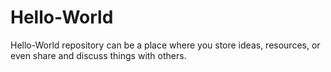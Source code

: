 # Hello-World
Hello-World repository can be a place where you store ideas, resources, or even share and discuss things with others.
